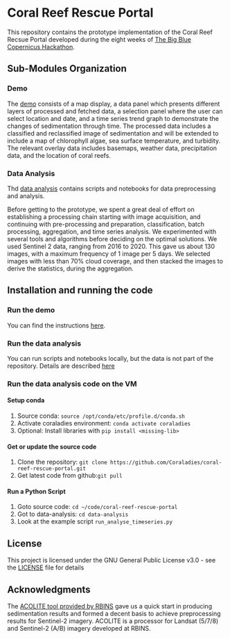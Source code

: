 # Coral Reef Rescue Portal

This repository contains the prototype implementation of the Coral Reef Recsue Portal developed during 
the eight weeks of
[The Big Blue Copernicus Hackathon](https://mothershipmissions.com/thebigblue). 

## Sub-Modules Organization
### Demo

The [demo](demo) consists of a map display, a data panel which presents different layers of processed and fetched data, 
a selection panel where the user can select location and date, 
and a time series trend graph to demonstrate the changes of sedimentation through time. 
The processed data includes a classified and reclassified image of sedimentation 
and will be extended to include a map of chlorophyll algae, sea
surface temperature, and turbidity. 
The relevant overlay data includes basemaps, weather
data, precipitation data, and the location of coral reefs.

### Data Analysis
Thd [data analysis](data-analysis) contains scripts and notebooks for data preprocessing and analysis.
 
Before getting to the prototype, we spent a great deal of effort on establishing a processing
chain starting with image acquisition, and continuing with pre-processing and preparation,
classification, batch processing, aggregation, and time series analysis. We experimented
with several tools and algorithms before deciding on the optimal solutions. We used Sentinel
2 data, ranging from 2016 to 2020. This gave us about 130 images, with a maximum
frequency of 1 image per 5 days. We selected images with less than 70% cloud coverage,
and then stacked the images to derive the statistics, during the aggregation.


## Installation and running the code

### Run the demo
You can find the instructions [here](demo/README.md).
### Run the data analysis
You can run scripts and notebooks locally, but the data is not part of the repository. 
Details are described [here](data-analysis/README.md)


### Run the data analysis code on the VM
#### Setup conda
1. Source conda: `source /opt/conda/etc/profile.d/conda.sh`
2. Activate coraladies environment: `conda activate coraladies`
3. Optional: Install libraries with `pip install <missing-lib>`

#### Get or update the source code
 1. Clone the repository: `git clone https://github.com/Coraladies/coral-reef-rescue-portal.git`
 2. Get latest code from github:`git pull`

#### Run a Python Script
1. Goto source code: `cd ~/code/coral-reef-rescue-portal`
3. Got to data-analysis: `cd data-analysis`
4. Look at the example script `run_analyse_timeseries.py`


## License

This project is licensed under the GNU General Public License v3.0 - see the [LICENSE](LICENSE) file for details

## Acknowledgments

The [ACOLITE tool provided by RBINS](https://odnature.naturalsciences.be/remsem/software-and-data/acolite) gave us a quick start in producing sedimentation results and formed a decent basis to achieve preprocessing results for Sentinel-2 imagery.
ACOLITE is a processor for Landsat (5/7/8) and Sentinel-2 (A/B) imagery developed at RBINS.



